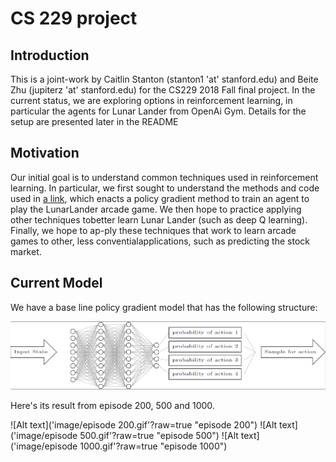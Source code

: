 # CS 229 project

## Introduction

This is a joint-work by Caitlin Stanton (stanton1 'at' stanford.edu) and Beite Zhu (jupiterz 'at' stanford.edu) for the CS229 2018 Fall final project. In the current status, we are exploring options in reinforcement learning, in particular the agents for Lunar Lander from OpenAi Gym. Details for the setup are presented later in the README

## Motivation

Our initial goal is to understand common techniques used in reinforcement learning.  In particular, we first sought to understand the methods and code used in [a link](https://medium.com/@gabogarza/deep-reinforcement-learning-policy-gradients-8f6df70404e6?fbclid=IwAR1mO7reVWv9ldNfBCWyTqHGZjvtMIGtGjfi1oV8sRrSpfSi5lCZHePZ1Ts}{medium.com/@gabogarza/deep-reinforcement-learning-policy-gradients), which enacts a policy gradient method to train an agent to play the LunarLander arcade game.  We then hope to practice applying other techniques tobetter learn Lunar Lander (such as deep Q learning).  Finally, we hope to ap-ply these techniques that work to learn arcade games to other, less conventialapplications, such as predicting the stock market.

## Current Model

We have a base line policy gradient model that has the following structure:

![Alt text](image/layers.PNG?raw=true "layers")

Here's its result from episode 200, 500 and 1000.

![Alt text]('image/episode 200.gif'?raw=true "episode 200") 
![Alt text]('image/episode 500.gif'?raw=true "episode 500") 
![Alt text]('image/episode 1000.gif'?raw=true "episode 1000")

